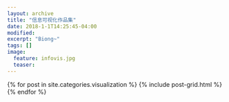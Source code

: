 ```yaml
---
layout: archive
title: "信息可视化作品集"
date: 2018-1-1T14:25:45-04:00
modified:
excerpt: "Biong~"
tags: []
image: 
  feature: infovis.jpg
  teaser:
---
```



<div class="tiles">
{% for post in site.categories.visualization %}
  {% include post-grid.html %}
{% endfor %}
</div><!-- /.tiles 把所有categories 有 visualization 的列出来-->
